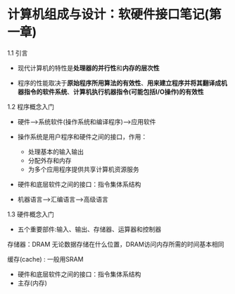 # 计算机组成与设计：软硬件接口笔记(第一章)

1.1 引言

- 现代计算机的特性是**处理器的并行性**和**内存的层次性**

- 程序的性能取决于**原始程序所用算法的有效性**、**用来建立程序并将其翻译成机器指令的软件系统**、**计算机执行机器指令(可能包括I/O操作)的有效性**

  

1.2 程序概念入门

- 硬件—>系统软件(操作系统和编译程序)—>应用软件

- 操作系统是用户程序和硬件之间的接口，作用：

  - 处理基本的输入输出
  - 分配外存和内存
  - 为多个应用程序提供共享计算机资源服务

- 硬件和底层软件之间的接口：指令集体系结构

- 机器语言—>汇编语言—>高级语言

  

1.3 硬件概念入门

- 五个重要部件:输入、输出、存储器、运算器和控制器

存储器：DRAM  无论数据存储在什么位置，DRAM访问内存所需的时间基本相同

缓存(cache) : 一般用SRAM

- 硬件和底层软件之间的接口：指令集体系结构
- 主存(内存)